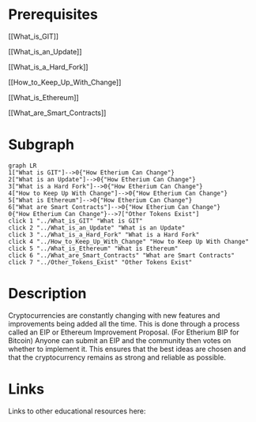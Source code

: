 # Prerequisites
[[What_is_GIT]]


[[What_is_an_Update]]


[[What_is_a_Hard_Fork]]


[[How_to_Keep_Up_With_Change]]


[[What_is_Ethereum]]


[[What_are_Smart_Contracts]]

# Subgraph

```mermaid
graph LR
1["What is GIT"]-->0{"How Etherium Can Change"}
2["What is an Update"]-->0{"How Etherium Can Change"}
3["What is a Hard Fork"]-->0{"How Etherium Can Change"}
4["How to Keep Up With Change"]-->0{"How Etherium Can Change"}
5["What is Ethereum"]-->0{"How Etherium Can Change"}
6["What are Smart Contracts"]-->0{"How Etherium Can Change"}
0{"How Etherium Can Change"}-->7["Other Tokens Exist"]
click 1 "../What_is_GIT" "What is GIT"
click 2 "../What_is_an_Update" "What is an Update"
click 3 "../What_is_a_Hard_Fork" "What is a Hard Fork"
click 4 "../How_to_Keep_Up_With_Change" "How to Keep Up With Change"
click 5 "../What_is_Ethereum" "What is Ethereum"
click 6 "../What_are_Smart_Contracts" "What are Smart Contracts"
click 7 "../Other_Tokens_Exist" "Other Tokens Exist"
```



# Description
  
Cryptocurrencies are constantly changing with new features and improvements being added all the time. This is done through a process called an EIP or Ethereum Improvement Proposal. (For Etherium BIP for Bitcoin) Anyone can submit an EIP and the community then votes on whether to implement it. This ensures that the best ideas are chosen and that the cryptocurrency remains as strong and reliable as possible.

# Links
Links to other educational resources here: